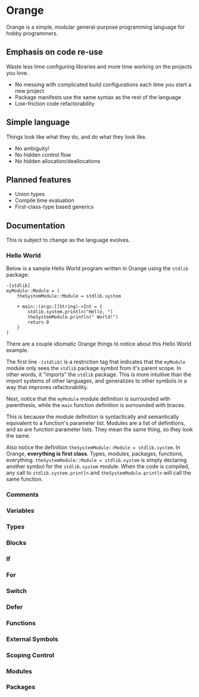# Orange
Orange is a simple, modular general-purpose programming language for hobby programmers.

## Emphasis on code re-use
Waste less time configuring libraries and more time working on the projects you love.
- No messing with complicated build configurations each time you start a new project
- Package manifests use the same syntax as the rest of the language
- Low-friction code refactorability

## Simple language
Things look like what they do, and do what they look like.
- No ambiguity!
- No hidden control flow
- No hidden allocation/deallocations

## Planned features
- Union types
- Compile time evaluation
- First-class-type based generics

## Documentation
This is subject to change as the language evolves.

### Hello World
Below is a sample Hello World program written in Orange using the `stdlib` package:
```
-[stdlib]
myModule::Module = (
    theSystemModule::Module = stdlib.system

    + main::(args:[]String)->Int = {
        stdlib.system.println("Hello, ")
        theSystemModule.println(" World!")
        return 0
    }
)
```
There are a couple idiomatic Orange things to notice about this Hello World example.

The first line `-[stdlib]` is a restriction tag that indicates that the `myModule` module only sees the `stdlib` package symbol from it's parent scope. In other words, it "imports" the `stdlib` package. This is more intuitive than the import systems of other languages, and generalizes to other symbols in a way that improves refactorability.

Next, notice that the `myModule` module definition is surrounded with parenthesis, while the `main` function definition is surrounded with braces. 

This is because the module definition is syntactically and semantically equivalent to a function's parameter list. Modules are a list of definitions, and so are function parameter lists. They mean the same thing, so they look the same.

Also notice the definition `theSystemModule::Module = stdlib.system`. In Orange, **everything is first class**. Types, modules, packages, functions, everything. `theSystemModule::Module = stdlib.system` is simply declaring another symbol for the `stdlib.system` module. When the code is compiled, any call to `stdlib.system.println` and `theSystemModule.println` will call the same function.

### Comments


### Variables
### Types
### Blocks
### If
### For
### Switch
### Defer
### Functions
### External Symbols
### Scoping Control
### Modules
### Packages